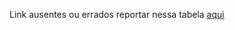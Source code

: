 Link ausentes ou errados reportar nessa tabela [aqui](https://docs.google.com/spreadsheets/d/1vkSVLeRjGwaizVvQr12tDmnAe7BVlC388aY8TJRggxo)
